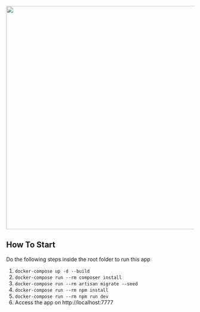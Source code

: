 <p align="center"><img src="https://lh3.googleusercontent.com/fife/ABSRlIoLeNUrQzl8vQuDnmz4lzsxHN5xQGcMv89LC8l_aoGw14NddwfECbRK4FH5CVIuwj82QwKpIORKwxFoLH-jqvLZZepQW1UrXIS4pI0KXfmvngNdU3LN8ut1GLkm-mRsIWc4Za0RQYCWjZBhXlrxio13oqM54ar1cWDN4DEEzShUfoJQx5TnhKbUCZOoSHn8aQB8eV3AZuOIo92zuksB9oSfgoCotZO-tcFsMi9mqgVwSkrvioiR6n9npVwfvG99Sz_f7-90SEvcnlvtSSTrhpuFQgIAv6x0cKg8INd6yZ2_N-_wYmVqcTi5oeRq7pYNgj15fBRuWithvMpAzlYLLtM0jdrpea9Xme_uh6t5FgFJ2bjpmnfmwr-D0llpTj2MlS_2bjL42sS_nv0vTL9ZBNl4zbgvxaDnWj5t_9eFODP1H3qmhc5Qm_9lAw8s3-iTLQo4G5oSqSINq7-1A4BGeT-9CvZcrpeDzboRmBz5DBferSzyJffErtP-8Bot6HVghlQ36Nm4kjre9qIsuM0T5_69Stl340DgvrhwkPrp0wwC5YOjNqKRQkVNjFBlGlIwBfXPQEqYh6nzyFnRFy7OhfvxhqzEOKkbMDZWAhvfnWFDtl3vwMy1tl9dNLYm8BCWAn3TGRFWLF-pnylhCOOChzYh_fjZoQJLeY8ByzmKP6DOXLSyVG2ZCsndF0xHvIJdS4dggQMIdH0tWZWXblyPzOMvZlcRLe2h8iI=w2880-h1464-ft" width="600"></p>

## How To Start

Do the following steps inside the root folder to run this app

1. `docker-compose up -d --build`
2. `docker-compose run --rm composer install`
3. `docker-compose run --rm artisan migrate --seed`
4. `docker-compose run --rm npm install`
5. `docker-compose run --rm npm run dev`
6. Access the app on http://localhost:7777
